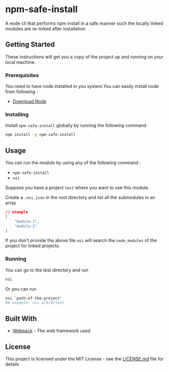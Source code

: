 # npm-safe-install

A node cli that performs npm install in a safe manner such the locally linked modules are re-linked after installation

## Getting Started

These instructions will get you a copy of the project up and running on your local machine.

### Prerequisites

You need to have node installed in you system.You can easily install node from following :
* [Download Node](https://nodejs.org/en/download/)

### Installing

Install `npm-safe-install` globally by running the following command.

```bash
npm install -g npm-safe-install
```

## Usage
You can run the module by using any of the following command : 
* `npm-safe-install`
* `nsi`

Suppose you have a project `test` where you want to use this module.

Create a `.nsi.json` in the root directory and list all the submodules in an array 

```json
// example
[
    "module-1",
    "module-2"
]
```
If you don't provide the above file `nsi` will search the `node_modules` of the project for linked projects.

### Running 
You can go to the test directory and run 

```bash
nsi
```
Or you can run 

```bash
nsi `path-of-the-project`
## example: nsi a/b/d/test
```



## Built With

* [Webpack](http://www.dropwizard.io/1.0.2/docs/) - The web framework used

## License

This project is licensed under the MIT License - see the [LICENSE.md](LICENSE.md) file for details
